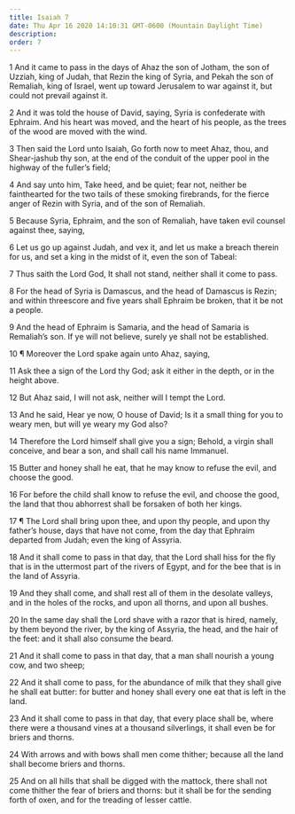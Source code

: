 ```yaml
---
title: Isaiah 7
date: Thu Apr 16 2020 14:10:31 GMT-0600 (Mountain Daylight Time)
description: 
order: 7
---
```


<p>
  1 And it came to pass in the days of Ahaz the son of Jotham, the son of
  Uzziah, king of Judah, that Rezin the king of Syria, and Pekah the son of
  Remaliah, king of Israel, went up toward Jerusalem to war against it, but
  could not prevail against it.
</p>
<p>
  2 And it was told the house of David, saying, Syria is confederate with
  Ephraim. And his heart was moved, and the heart of his people, as the trees of
  the wood are moved with the wind.
</p>
<p>
  3 Then said the Lord unto Isaiah, Go forth now to meet Ahaz, thou, and
  Shear-jashub thy son, at the end of the conduit of the upper pool in the
  highway of the fuller&#x2019;s field;
</p>
<p>
  4 And say unto him, Take heed, and be quiet; fear not, neither be fainthearted
  for the two tails of these smoking firebrands, for the fierce anger of Rezin
  with Syria, and of the son of Remaliah.
</p>
<p>
  5 Because Syria, Ephraim, and the son of Remaliah, have taken evil counsel
  against thee, saying,
</p>
<p>
  6 Let us go up against Judah, and vex it, and let us make a breach therein for
  us, and set a king in the midst of it, even the son of Tabeal:
</p>
<p>
  7 Thus saith the Lord God, It shall not stand, neither shall it come to pass.
</p>
<p>
  8 For the head of Syria is Damascus, and the head of Damascus is Rezin; and
  within threescore and five years shall Ephraim be broken, that it be not a
  people.
</p>
<p>
  9 And the head of Ephraim is Samaria, and the head of Samaria is
  Remaliah&#x2019;s son. If ye will not believe, surely ye shall not be
  established.
</p>
<p>10 &#xB6; Moreover the Lord spake again unto Ahaz, saying,</p>
<p>
  11 Ask thee a sign of the Lord thy God; ask it either in the depth, or in the
  height above.
</p>
<p>12 But Ahaz said, I will not ask, neither will I tempt the Lord.</p>
<p>
  13 And he said, Hear ye now, O house of David; Is it a small thing for you to
  weary men, but will ye weary my God also?
</p>
<p>
  14 Therefore the Lord himself shall give you a sign; Behold, a virgin shall
  conceive, and bear a son, and shall call his name Immanuel.
</p>
<p>
  15 Butter and honey shall he eat, that he may know to refuse the evil, and
  choose the good.
</p>
<p>
  16 For before the child shall know to refuse the evil, and choose the good,
  the land that thou abhorrest shall be forsaken of both her kings.
</p>
<p>
  17 &#xB6; The Lord shall bring upon thee, and upon thy people, and upon thy
  father&#x2019;s house, days that have not come, from the day that Ephraim
  departed from Judah; even the king of Assyria.
</p>
<p>
  18 And it shall come to pass in that day, that the Lord shall hiss for the fly
  that is in the uttermost part of the rivers of Egypt, and for the bee that is
  in the land of Assyria.
</p>
<p>
  19 And they shall come, and shall rest all of them in the desolate valleys,
  and in the holes of the rocks, and upon all thorns, and upon all bushes.
</p>
<p>
  20 In the same day shall the Lord shave with a razor that is hired, namely, by
  them beyond the river, by the king of Assyria, the head, and the hair of the
  feet: and it shall also consume the beard.
</p>
<p>
  21 And it shall come to pass in that day, that a man shall nourish a young
  cow, and two sheep;
</p>
<p>
  22 And it shall come to pass, for the abundance of milk that they shall give
  he shall eat butter: for butter and honey shall every one eat that is left in
  the land.
</p>
<p>
  23 And it shall come to pass in that day, that every place shall be, where
  there were a thousand vines at a thousand silverlings, it shall even be for
  briers and thorns.
</p>
<p>
  24 With arrows and with bows shall men come thither; because all the land
  shall become briers and thorns.
</p>
<p>
  25 And on all hills that shall be digged with the mattock, there shall not
  come thither the fear of briers and thorns: but it shall be for the sending
  forth of oxen, and for the treading of lesser cattle.
</p>
